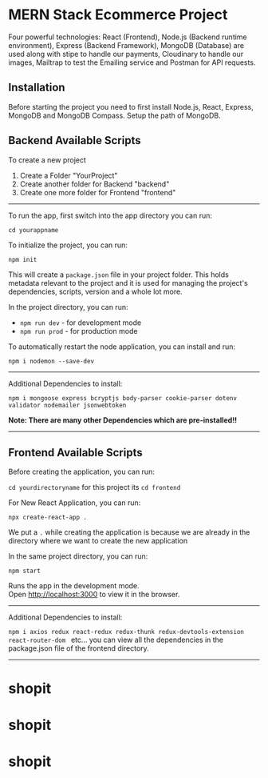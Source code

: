 # MERN Stack Ecommerce Project

Four powerful technologies: React (Frontend), Node.js (Backend runtime environment), Express (Backend Framework), MongoDB (Database) are used along with stipe to handle our payments, Cloudinary to handle our images, Mailtrap to test the Emailing service and Postman for API requests.

## Installation

Before starting the project you need to first install Node.js, React, Express, MongoDB and MongoDB Compass.
Setup the path of MongoDB.

## Backend Available Scripts

To create a new project

1. Create a Folder "YourProject"
2. Create another folder for Backend "backend"
3. Create one more folder for Frontend "frontend"

---

To run the app, first switch into the app directory you can run:

 `cd yourappname`

To initialize the project, you can run: 

 `npm init`

This will create a `package.json` file in your project folder. This holds metadata relevant to the project and it is used for managing the project's dependencies, scripts, version and a whole lot more.

In the project directory, you can run:

- `npm run dev` - for development mode
- `npm run prod` - for production mode

To automatically restart the node application, you can install and run:

 `npm i nodemon --save-dev`

---

Additional Dependencies to install:

 `npm i mongoose express bcryptjs body-parser cookie-parser dotenv validator nodemailer jsonwebtoken`

**Note: There are many other Dependencies which are pre-installed!!**

---

## Frontend Available Scripts

Before creating the application, you can run:

`cd yourdirectoryname` for this project its `cd frontend`

For New React Application, you can run: 

`npx create-react-app .`

We put a `.` while creating the application is because we are already in the directory where we want to create the new application

In the same project directory, you can run:

`npm start`

Runs the app in the development mode.\
Open [http://localhost:3000](http://localhost:3000) to view it in the browser.

---

Additional Dependencies to install:

 `npm i axios redux react-redux redux-thunk redux-devtools-extension react-router-dom `   etc... you can view all the dependencies in the package.json file of the frontend directory.

---

# shopit
# shopit
# shopit
